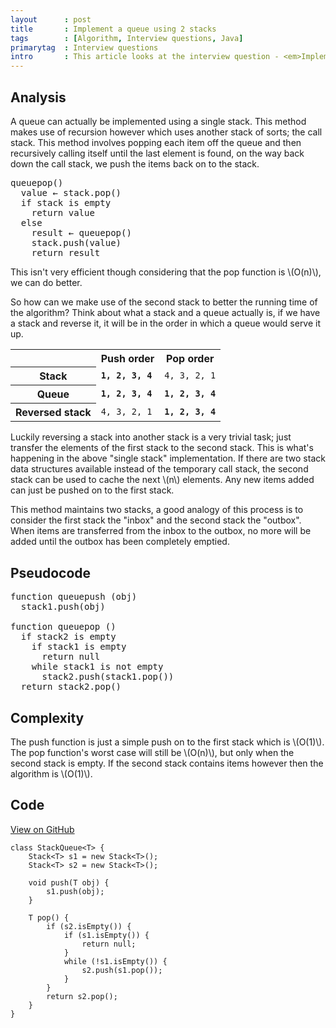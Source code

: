 ```yaml
---
layout      : post
title       : Implement a queue using 2 stacks
tags        : [Algorithm, Interview questions, Java]
primarytag  : Interview questions
intro       : This article looks at the interview question - <em>Implement a queue using two stacks.</em>
---
```


## Analysis

A queue can actually be implemented using a single stack. This method makes use of recursion however which uses another stack of sorts; the call stack. This method involves popping each item off the queue and then recursively calling itself until the last element is found, on the way back down the call stack, we push the items back on to the stack.

<pre>
queuepop()
  value &larr; stack.pop()
  if stack is empty
    return value
  else
    result &larr; queuepop()
    stack.push(value)
    return result
</pre>

This isn't very efficient though considering that the pop function is \\(O(n)\\), we can do better.

So how can we make use of the second stack to better the running time of the algorithm? Think about what a stack and a queue actually is, if we have a stack and reverse it, it will be in the order in which a queue would serve it up.

<table>
<tbody>
<tr><td></td><th scope="col">Push order</th><th scope="col">Pop order</th></tr>
<tr>
<th scope="row">Stack</th>
<td><code><strong>1, 2, 3, 4</strong></code></td>
<td><code>4, 3, 2, 1</code></td>
</tr>
<tr>
<th scope="row">Queue</th>
<td><code><strong>1, 2, 3, 4</strong></code></td>
<td><code><strong>1, 2, 3, 4</strong></code></td>
</tr>
<tr>
<th scope="row">Reversed stack</th>
<td><code>4, 3, 2, 1</code></td>
<td><code><strong>1, 2, 3, 4</strong></code></td>
</tr>
</tbody>
</table>

Luckily reversing a stack into another stack is a very trivial task; just transfer the elements of the first stack to the second stack. This is what's happening in the above "single stack" implementation. If there are two stack data structures available instead of the temporary call stack, the second stack can be used to cache the next \\(n\\) elements. Any new items added can just be pushed on to the first stack.

This method maintains two stacks, a good analogy of this process is to consider the first stack the "inbox" and the second stack the "outbox". When items are transferred from the inbox to the outbox, no more will be added until the outbox has been completely emptied.



## Pseudocode

<pre>
function queuepush (obj)
  stack1.push(obj)

function queuepop ()
  if stack2 is empty
    if stack1 is empty
      return null
    while stack1 is not empty
      stack2.push(stack1.pop())
  return stack2.pop()
</pre>



## Complexity

The push function is just a simple push on to the first stack which is \\(O(1)\\). The pop function's worst case will still be \\(O(n)\\), but only when the second stack is empty. If the second stack contains items however then the algorithm is \\(O(1)\\).



## Code

[View on GitHub][1]

<!--prettify lang=java-->
    class StackQueue<T> {
        Stack<T> s1 = new Stack<T>();
        Stack<T> s2 = new Stack<T>();

        void push(T obj) {
            s1.push(obj);
        }

        T pop() {
            if (s2.isEmpty()) {
                if (s1.isEmpty()) {
                    return null;
                }
                while (!s1.isEmpty()) {
                    s2.push(s1.pop());
                }
            }
            return s2.pop();
        }
    }

[1]: https://github.com/Tyriar/growing-with-the-web/tree/master/algorithms/interview-questions/two-stack-queue
